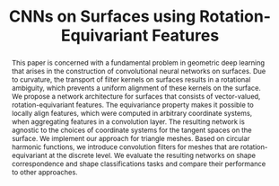 ---
title: "CNNs on Surfaces using Rotation-Equivariant Features"
layout: publication
categories:
  - Publications
tags:
  - Geometric Deep Learning
  - CNNs on Surfaces
  - Surface Networks
  - Rotation-Equivariance
  - Circular Harmonic Filters
  - Shape Classification
  - Shape Segmentation
  - Shape Correspondence
last_modified_at: 2020-04-30T11:29:17-01:00
venue: "SIGGRAPH 2020 (ToG)"
abstract: "This paper is concerned with a fundamental problem in geometric deep learning that arises in the construction of convolutional neural networks on surfaces. Due to curvature, the transport of filter kernels on surfaces results in a rotational ambiguity, which prevents a uniform alignment of these kernels on the surface. We propose a network architecture for surfaces that consists of vector-valued, rotation-equivariant features. The equivariance property makes it possible to locally align features, which were computed in arbitrary coordinate systems, when aggregating features in a convolution layer. The resulting network is agnostic to the choices of coordinate systems for the tangent spaces on the surface. We implement our approach for triangle meshes. Based on circular harmonic functions, we introduce convolution filters for meshes that are rotation-equivariant at the discrete level. We evaluate the resulting networks on shape correspondence and shape classifications tasks and compare their performance to other approaches."
authors: "<b>R. Wiersma</b>, E. Eisemann and K. Hildebrandt"
type: "Article"
doi: "10.1145/3386569.3392437" 
pdf: "/assets/pdf/CNNs_Surfaces_Rotation_Equivariant_Features.pdf"
projectpage: "/hsn"
code: "https://github.com/rubenwiersma/hsn"
presentation: "https://youtu.be/kg1wRBGUYqk"
img: "/assets/img/publications/hsn_abstract.jpg"
bib: "@Article{Wiersma2020,<br />
  &nbsp;&nbsp;author    = {Ruben Wiersma, Elmar Eisemann, Klaus Hildebrandt},<br />
  &nbsp;&nbsp;journal   = {Transactions on Graphics},<br />
  &nbsp;&nbsp;title     = {CNNs on Surfaces using Rotation-Equivariant Features},<br />
  &nbsp;&nbsp;year      = {2020},<br />
  &nbsp;&nbsp;month     = {July},<br />
  &nbsp;&nbsp;number    = {4},<br />
  &nbsp;&nbsp;volume    = {39},<br />
  &nbsp;&nbsp;publisher = {ACM},<br />
  &nbsp;&nbsp;doi       = {10.1145/3386569.3392437},<br />
}"
---